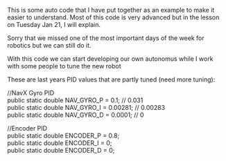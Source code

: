 This is some auto code that I have put together as an example to make it easier to understand.
Most of this code is very advanced but in the lesson on Tuesday Jan 21, I will explain.

Sorry that we missed one of the most important days of the week for robotics but we can
still do it.

With this code we can start developing our own autonomus while I work with some people to tune the new robot


These are last years PID values that are partly tuned (need more tuning):

//NavX Gyro PID                                                                 
public static double NAV_GYRO_P = 0.1; // 0.031                                                         
public static double NAV_GYRO_I = 0.00281; // 0.00283                                                       
public static double NAV_GYRO_D = 0.0001; // 0                                                      
    
//Encoder PID                                               
public static double ENCODER_P = 0.8;                                                       
public static double ENCODER_I = 0;                                         
public static double ENCODER_D = 0;                                             
